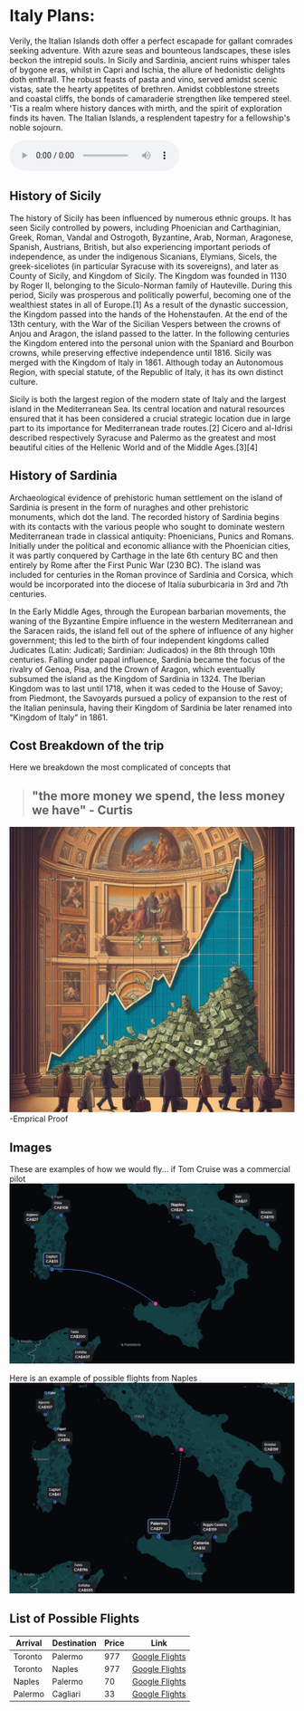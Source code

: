 # Italy Plans:

Verily, the Italian Islands doth offer a perfect escapade for gallant comrades seeking adventure. With azure seas and bounteous landscapes, these isles beckon the intrepid souls. In Sicily and Sardinia, ancient ruins whisper tales of bygone eras, whilst in Capri and Ischia, the allure of hedonistic delights doth enthrall. The robust feasts of pasta and vino, served amidst scenic vistas, sate the hearty appetites of brethren. Amidst cobblestone streets and coastal cliffs, the bonds of camaraderie strengthen like tempered steel. 'Tis a realm where history dances with mirth, and the spirit of exploration finds its haven. The Italian Islands, a resplendent tapestry for a fellowship's noble sojourn.

![audio](audio/Italian_islands_Description.wav)


## History of Sicily
The history of Sicily has been influenced by numerous ethnic groups. It has seen Sicily controlled by powers, including Phoenician and Carthaginian, Greek, Roman, Vandal and Ostrogoth, Byzantine, Arab, Norman, Aragonese, Spanish, Austrians, British, but also experiencing important periods of independence, as under the indigenous Sicanians, Elymians, Sicels, the greek-siceliotes (in particular Syracuse with its sovereigns), and later as County of Sicily, and Kingdom of Sicily. The Kingdom was founded in 1130 by Roger II, belonging to the Siculo-Norman family of Hauteville. During this period, Sicily was prosperous and politically powerful, becoming one of the wealthiest states in all of Europe.[1] As a result of the dynastic succession, the Kingdom passed into the hands of the Hohenstaufen. At the end of the 13th century, with the War of the Sicilian Vespers between the crowns of Anjou and Aragon, the island passed to the latter. In the following centuries the Kingdom entered into the personal union with the Spaniard and Bourbon crowns, while preserving effective independence until 1816. Sicily was merged with the Kingdom of Italy in 1861. Although today an Autonomous Region, with special statute, of the Republic of Italy, it has its own distinct culture.

Sicily is both the largest region of the modern state of Italy and the largest island in the Mediterranean Sea. Its central location and natural resources ensured that it has been considered a crucial strategic location due in large part to its importance for Mediterranean trade routes.[2] Cicero and al-Idrisi described respectively Syracuse and Palermo as the greatest and most beautiful cities of the Hellenic World and of the Middle Ages.[3][4]

## History of Sardinia
Archaeological evidence of prehistoric human settlement on the island of Sardinia is present in the form of nuraghes and other prehistoric monuments, which dot the land. The recorded history of Sardinia begins with its contacts with the various people who sought to dominate western Mediterranean trade in classical antiquity: Phoenicians, Punics and Romans. Initially under the political and economic alliance with the Phoenician cities, it was partly conquered by Carthage in the late 6th century BC and then entirely by Rome after the First Punic War (230 BC). The island was included for centuries in the Roman province of Sardinia and Corsica, which would be incorporated into the diocese of Italia suburbicaria in 3rd and 7th centuries.

In the Early Middle Ages, through the European barbarian movements, the waning of the Byzantine Empire influence in the western Mediterranean and the Saracen raids, the island fell out of the sphere of influence of any higher government; this led to the birth of four independent kingdoms called Judicates (Latin: Judicati; Sardinian: Judicados) in the 8th through 10th centuries. Falling under papal influence, Sardinia became the focus of the rivalry of Genoa, Pisa, and the Crown of Aragon, which eventually subsumed the island as the Kingdom of Sardinia in 1324. The Iberian Kingdom was to last until 1718, when it was ceded to the House of Savoy; from Piedmont, the Savoyards pursued a policy of expansion to the rest of the Italian peninsula, having their Kingdom of Sardinia be later renamed into "Kingdom of Italy" in 1861.

## Cost Breakdown of the trip
Here we breakdown the most complicated of concepts that 

>"the more money we spend, the less money we have" - Curtis
> -

![image](images/money.jpg)
-Emprical Proof

## Images
These are examples of how we would fly... if Tom Cruise was a commercial pilot
![image](images/flight.png)

Here is an example of possible flights from Naples
![image](images/flight2.png)

## List of Possible Flights

| Arrival    | Destination | Price | Link
| -------- | ------- | -------- | ------- |
| Toronto  | Palermo | 977 | [Google Flights](https://www.google.com/travel/flights/booking?tfs=CBwQAhprEgoyMDI0LTA1LTEwIh8KA1lZWhIKMjAyNC0wNS0xMBoDRkNPKgJBWjIDNjUxIiAKA0ZDTxIKMjAyNC0wNS0xMRoDUE1PKgJBWjIEMTc3N2oMCAISCC9tLzBoN2g2cgwIAhIIL20vMDlweGNAAUgBcAGCAQsI____________AZgBAg&tfu=CnRDalJJY0UwNExVdE1PRmhwV0UxQlQzaGZXR2RDUnkwdExTMHRMUzB0YjNsamFXMHhNVUZCUVVGQlIxaFNXVGcwUWxCdE1sVkJFZ3hCV2pZMU1YeEJXakUzTnpjYUN3aTJyZ1lRQWhvRFEwRkVPQnh3ejlzRRICCAEiAA&hl=en-US&curr=CAD)
| Toronto  | Naples | 977 | [Google Flights](https://www.google.com/travel/flights/search?tfs=CBwQAhprEgoyMDI0LTA1LTEwIh8KA1lZWhIKMjAyNC0wNS0xMBoDRkNPKgJBWjIDNjUxIiAKA0ZDTxIKMjAyNC0wNS0xMRoDTkFQKgJBWjIEMTI2M2oMCAISCC9tLzBoN2g2cgwIAhIIL20vMGZoc3oaKBIKMjAyNC0wNS0yMGoMCAISCC9tLzBmaHN6cgwIAhIIL20vMGg3aDZAAUgBcAGCAQsI____________AZgBAQ&tfu=CnRDalJJYkRNMVNFdEZVMlV4VTNkQlMyMVlXbmRDUnkwdExTMHRMUzB0TFc5MVltUjJOVUZCUVVGQlIxaFNXa3huU1dwbFdrTkJFZ3hCV2pZMU1YeEJXakV5TmpNYUN3anUrZ1VRQWhvRFEwRkVPQjF3dExVRRICCAEiAA&hl=en-US&curr=CAD)
| Naples | Palermo | 70 | [Google Flights](https://www.google.com/travel/flights/search?tfs=CBwQAhpKEgoyMDI0LTA1LTE0IiAKA05BUBIKMjAyNC0wNS0xNBoDUE1PKgJVMjIENDEwNWoMCAMSCC9tLzBmaHN6cgwIAhIIL20vMDlweGMaKBIKMjAyNC0wNS0xNWoMCAISCC9tLzA5cHhjcgwIAxIIL20vMGZoc3pAAUgBcAGCAQsI____________AZgBAQ&tfu=CmxDalJJTFdGVFNVbEZhRVJSVW1kQlRqVjFXa0ZDUnkwdExTMHRMUzB0YjNsalozVXhPRUZCUVVGQlIxaFNXbGhuUkZCVWQzVkJFZ1pWTWpReE1EVWFDZ2pxTUJBQ0dnTkRRVVE0SEhDWUpBPT0SAggBIgMKATA&hl=en-US&curr=CAD)
| Palermo | Cagliari | 33 | [Google Flights](https://www.google.com/travel/flights/booking?tfs=CBwQAhpKEgoyMDI0LTA1LTE2IiAKA1BNTxIKMjAyNC0wNS0xNhoDQ0FHKgJGUjIEMTAxMGoMCAMSCC9tLzA5cHhjcgwIAhIIL20vMGM3bF9AAUgBcAGCAQsI____________AZgBAg&tfu=CmxDalJJYTNSc1prOUtTbmwwVDFWQlRFTXhWVUZDUnkwdExTMHRMUzB0YjNWaVptb3hOVUZCUVVGQlIxaFNXbTVKVDFwVWNubEJFZ1pHVWpFd01UQWFDZ2l3R1JBQ0dnTkRRVVE0SEhEbkVnPT0SAggBIgMKATA&hl=en-US&curr=CAD)
